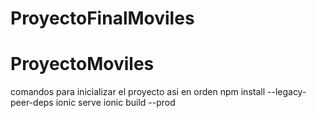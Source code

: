 # ProyectoFinalMoviles
# ProyectoMoviles
comandos para inicializar el proyecto asi en orden 
npm install --legacy-peer-deps
ionic serve
ionic build --prod
